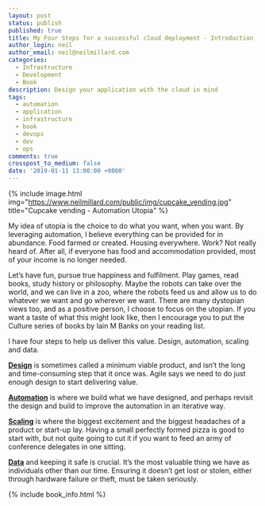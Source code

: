 ```yaml
---
layout: post
status: publish
published: true
title: My Four Steps for a successful cloud deployment - Introduction
author_login: neil
author_email: neil@neilmillard.com
categories:
  - Infrastructure
  - Development
  - Book
description: Design your application with the cloud in mind
tags:
  - automation
  - application
  - infrastructure
  - book
  - devops
  - dev
  - ops
comments: true
crosspost_to_medium: false
date: '2019-01-11 13:00:00 +0000'
---
```

{% include image.html
      img="https://www.neilmillard.com/public/img/cupcake_vending.jpg"
      title="Cupcake vending - Automation Utopia" %}

My idea of utopia is the choice to do what you want, when you want. By leveraging automation,
I believe everything can be provided for in abundance. Food farmed or created. Housing everywhere. Work?
Not really heard of. After all, if everyone has food and accommodation provided, most of your income is no
longer needed.

Let’s have fun, pursue true happiness and fulfilment. Play games, read books, study history or philosophy.
Maybe the robots can take over the world, and we can live in a zoo, where the robots feed us and allow us to
do whatever we want and go wherever we want. There are many dystopian views too, and as a positive
person, I choose to focus on the utopian. If you want a taste of what this might look like, then I encourage
you to put the Culture series of books by Iain M Banks on your reading list.

I have four steps to help us deliver this value. Design, automation, scaling and data.

<a href="{{ site.url }}/2019/01/18/four-steps-design.html">**Design**</a> is sometimes called a minimum viable product, and isn’t the long and time-consuming
step that it once was. Agile says we need to do just enough design to start delivering value.

<a href="{{ site.url }}/2019/01/25/four-steps-automate.html">**Automation**</a> is where we build what we have designed, and perhaps revisit the design and build to improve
the automation in an iterative way.

<a href="{{ site.url }}/2019/02/01/four-steps-scale.html">**Scaling**</a> is where the biggest excitement and the biggest headaches of a product or start-up
lay. Having a small perfectly formed pizza is good to start with, but not quite going to cut it if you want to feed an army of
conference delegates in one sitting.

<a href="{{ site.url }}/2019/02/08/four-steps-data.html">**Data**</a> and keeping it safe is crucial. It’s the most valuable thing we have as individuals other than our time.
Ensuring it doesn’t get lost or stolen, either through hardware failure or theft, must be taken seriously.

{% include book_info.html %}
